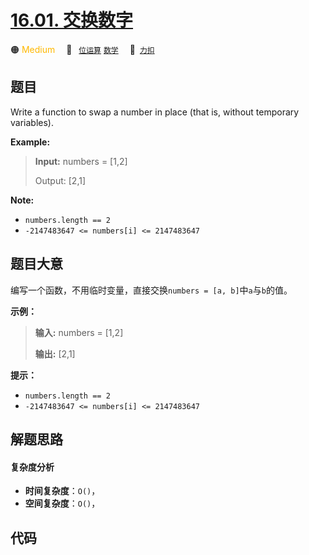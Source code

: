 # [16.01. 交换数字](https://2xiao.github.io/leetcode-js/interview/i_16.01.html)

🟠 <font color=#ffb800>Medium</font>&emsp; 🔖&ensp; [`位运算`](/tag/bit-manipulation.md) [`数学`](/tag/math.md)&emsp; 🔗&ensp;[`力扣`](https://leetcode.cn/problems/swap-numbers-lcci)

## 题目

Write a function to swap a number in place (that is, without temporary
variables).

**Example:**

> 
> 
> 
> 
> 
> **Input:** numbers = [1,2]
> 
> Output: [2,1]
> 
> 

**Note:**

  * `numbers.length == 2`
  * `-2147483647 <= numbers[i] <= 2147483647`


## 题目大意

编写一个函数，不用临时变量，直接交换`numbers = [a, b]`中`a`与`b`的值。

**示例：**

> 
> 
> 
> 
> 
> **输入:** numbers = [1,2]
> 
> **输出:** [2,1]
> 
> 

**提示：**

  * `numbers.length == 2`
  * `-2147483647 <= numbers[i] <= 2147483647`


## 解题思路

#### 复杂度分析

- **时间复杂度**：`O()`，
- **空间复杂度**：`O()`，

## 代码

```javascript

```